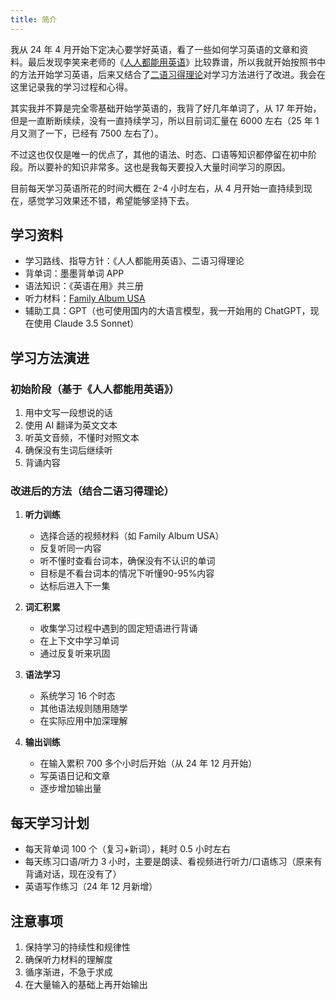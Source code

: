 ```yaml
---
title: 简介
---
```


我从 24 年 4 月开始下定决心要学好英语，看了一些如何学习英语的文章和资料。最后发现李笑来老师的《[人人都能用英语](https://github.com/xiaolai/everyone-can-use-english)》比较靠谱，所以我就开始按照书中的方法开始学习英语，后来又结合了[二语习得理论](https://baike.baidu.com/item/%E4%BA%8C%E8%AF%AD%E4%B9%A0%E5%BE%97%E7%90%86%E8%AE%BA/7802838)对学习方法进行了改进。我会在这里记录我的学习过程和心得。

其实我并不算是完全零基础开始学英语的，我背了好几年单词了，从 17 年开始， 但是一直断断续续，没有一直持续学习，所以目前词汇量在 6000 左右（25 年 1 月又测了一下，已经有 7500 左右了）。

不过这也仅仅是唯一的优点了，其他的语法、时态、口语等知识都停留在初中阶段。所以要补的知识非常多。这也是我每天要投入大量时间学习的原因。

目前每天学习英语所花的时间大概在 2-4 小时左右，从 4 月开始一直持续到现在，感觉学习效果还不错，希望能够坚持下去。

## 学习资料

- 学习路线、指导方针：《人人都能用英语》、二语习得理论
- 背单词：墨墨背单词 APP
- 语法知识：《英语在用》共三册
- 听力材料：[Family Album USA](https://www.learnrealeng.com/2014/04/family-album-usa-episode-1-46-linden.html)
- 辅助工具：GPT（也可使用国内的大语言模型，我一开始用的 ChatGPT，现在使用 Claude 3.5 Sonnet）

## 学习方法演进

### 初始阶段（基于《人人都能用英语》）
1. 用中文写一段想说的话
2. 使用 AI 翻译为英文文本
3. 听英文音频，不懂时对照文本
4. 确保没有生词后继续听
5. 背诵内容

### 改进后的方法（结合二语习得理论）
1. **听力训练**
   - 选择合适的视频材料（如 Family Album USA）
   - 反复听同一内容
   - 听不懂时查看台词本，确保没有不认识的单词
   - 目标是不看台词本的情况下听懂90-95%内容
   - 达标后进入下一集

2. **词汇积累**
   - 收集学习过程中遇到的固定短语进行背诵
   - 在上下文中学习单词
   - 通过反复听来巩固

3. **语法学习**
   - 系统学习 16 个时态
   - 其他语法规则随用随学
   - 在实际应用中加深理解

4. **输出训练**
   - 在输入累积 700 多个小时后开始（从 24 年 12 月开始）
   - 写英语日记和文章
   - 逐步增加输出量

## 每天学习计划

- 每天背单词 100 个（复习+新词），耗时 0.5 小时左右
- 每天练习口语/听力 3 小时，主要是朗读、看视频进行听力/口语练习（原来有背诵对话，现在没有了）
- 英语写作练习（24 年 12 月新增）

## 注意事项

1. 保持学习的持续性和规律性
2. 确保听力材料的理解度
3. 循序渐进，不急于求成
4. 在大量输入的基础上再开始输出